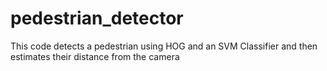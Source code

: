 # pedestrian_detector
This code detects a pedestrian using HOG and an SVM Classifier and then estimates their distance from the camera
